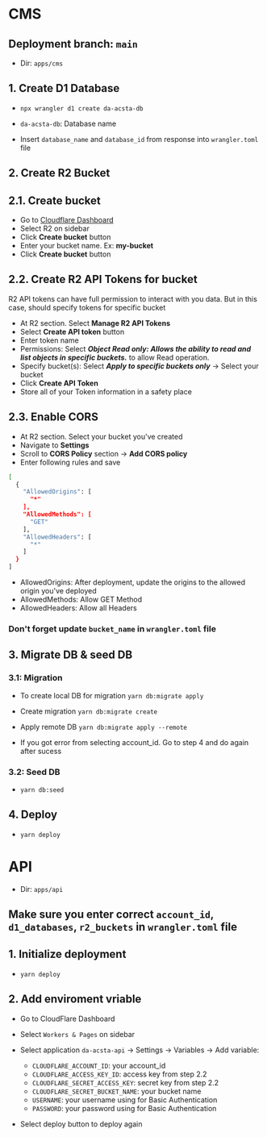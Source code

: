 # CMS

## Deployment branch: `main`

- Dir: `apps/cms`

## 1. Create D1 Database

- `npx wrangler d1 create da-acsta-db`
- `da-acsta-db`: Database name

- Insert `database_name` and `database_id` from response into `wrangler.toml` file
## 2. Create R2 Bucket

## 2.1. Create bucket
- Go to [Cloudflare Dashboard](https://dash.cloudflare.com) 
- Select R2 on sidebar
- Click **Create bucket** button
- Enter your bucket name. Ex: **my-bucket**
- Click **Create bucket** button


## 2.2. Create R2 API Tokens for bucket
R2 API tokens can have full permission to interact with you data. But in this case, should specify tokens for specific bucket

- At R2 section. Select **Manage R2 API Tokens**
- Select **Create API token** button
- Enter token name
- Permissions: Select ***Object Read only: Allows the ability to read and list objects in specific buckets.*** to allow Read operation.
- Specify bucket(s): Select ***Apply to specific buckets only*** -> Select your bucket
- Click **Create API Token**
- Store all of your Token information in a safety place

## 2.3. Enable CORS
- At R2 section. Select your bucket you've created
- Navigate to **Settings** 
- Scroll to **CORS Policy** section -> **Add CORS policy**
- Enter following rules and save
```sh
[
  {
    "AllowedOrigins": [
      "*"
    ],
    "AllowedMethods": [
      "GET"
    ],
    "AllowedHeaders": [
      "*"
    ]
  }
]
```
- AllowedOrigins: After deployment, update the origins to the allowed origin you've deployed
- AllowedMethods: Allow GET Method
- AllowedHeaders: Allow all Headers

### Don't forget update `bucket_name` in `wrangler.toml` file

## 3. Migrate DB & seed DB

### 3.1: Migration
- To create local DB for migration
`yarn db:migrate apply`

- Create migration
`yarn db:migrate create`

- Apply remote DB
`yarn db:migrate apply --remote`
- If you got error from selecting account_id. Go to step 4 and do again after sucess
### 3.2: Seed DB

- `yarn db:seed`

## 4. Deploy 

- `yarn deploy`

# API

- Dir: `apps/api`

## Make sure you enter correct `account_id`, `d1_databases`, `r2_buckets` in `wrangler.toml` file

## 1. Initialize deployment
- `yarn deploy`

## 2. Add enviroment vriable
- Go to CloudFlare Dashboard
- Select `Workers & Pages` on sidebar
- Select application `da-acsta-api` -> Settings -> Variables -> Add variable:

  - `CLOUDFLARE_ACCOUNT_ID`: your account_id
  - `CLOUDFLARE_ACCESS_KEY_ID`: access key from step 2.2
  - `CLOUDFLARE_SECRET_ACCESS_KEY`: secret key from step 2.2
  - `CLOUDFLARE_SECRET_BUCKET_NAME`: your bucket name
  - `USERNAME`: your username using for Basic Authentication
  - `PASSWORD`: your password using for Basic Authentication

- Select deploy button to deploy again